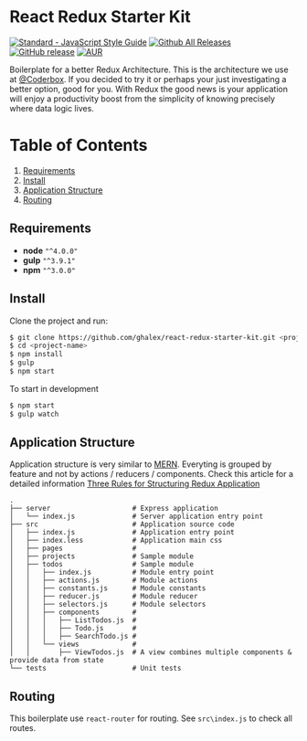 # React Redux Starter Kit
[![Standard - JavaScript Style Guide](https://img.shields.io/badge/code_style-standard-brightgreen.svg)](https://standardjs.com)
[![Github All Releases](https://img.shields.io/github/downloads/ghalex/react-redux-starter-kit/total.svg)](https://github.com/ghalex/react-redux-starter-kit/releases/tag/v0.10.0)
[![GitHub release](https://img.shields.io/github/release/ghalex/react-redux-starter-kit.svg)]()
[![AUR](https://img.shields.io/aur/license/yaourt.svg)](https://github.com/ghalex/react-redux-starter-kit/blob/master/LICENSE)

Boilerplate for a better Redux Architecture. This is the architecture we use at [@Coderbox](https://www.coderbox.me). If you decided to try it or perhaps your just investigating a better option, good for you. With Redux the good news is your application will enjoy a productivity boost from the simplicity of knowing precisely where data logic lives.

# Table of Contents
1. [Requirements](#requirements)
2. [Install](#install)
3. [Application Structure](#structure)
4. [Routing](#routing)

## Requirements
* **node**  `"^4.0.0"`
* **gulp** `"^3.9.1"`
* **npm** `"^3.0.0"`

## Install

Clone the project and run:

```bash
$ git clone https://github.com/ghalex/react-redux-starter-kit.git <project-name>
$ cd <project-name>
$ npm install
$ gulp
$ npm start
```

To start in development
```bash
$ npm start
$ gulp watch
```

## Application Structure

Application structure is very similar to [MERN](http://mern.io/). Everyting is grouped by feature and not by actions / reducers / components.
Check this article for a detailed information [Three Rules for Structuring Redux Application](https://jaysoo.ca/2016/02/28/organizing-redux-application/)

```
.
├── server                    # Express application
│   └── index.js              # Server application entry point
├── src                       # Application source code
│   ├── index.js              # Application entry point
│   ├── index.less            # Application main css
│   ├── pages                 # 
│   ├── projects              # Sample module
│   ├── todos                 # Sample module
│   │   ├── index.js          # Module entry point
│   │   ├── actions.js        # Module actions
│   │   ├── constants.js      # Module constants
│   │   ├── reducer.js        # Module reducer
│   │   ├── selectors.js      # Module selectors
│   │   ├── components        # 
│   │   │   ├── ListTodos.js  # 
│   │   │   ├── Todo.js       # 
│   │   │   ├── SearchTodo.js # 
│   │   └── views             # 
│   │       ├── ViewTodos.js  # A view combines multiple components & provide data from state
└── tests                     # Unit tests
```

## Routing

This boilerplate use `react-router` for routing. See `src\index.js` to check all routes.
